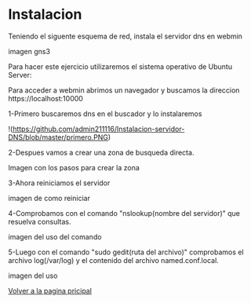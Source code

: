 # Instalacion
Teniendo el siguente esquema de red, instala el servidor dns en webmin

imagen gns3


Para hacer este ejercicio utilizaremos el sistema operativo de Ubuntu Server:


Para acceder a webmin abrimos un navegador y buscamos la direccion https://localhost:10000

1-Primero buscaremos dns en el buscador y lo instalaremos 

!(https://github.com/admin211116/Instalacion-servidor-DNS/blob/master/primero.PNG)

2-Despues vamos a crear una zona de busqueda directa.

Imagen con los pasos para crear la zona

3-Ahora reiniciamos el servidor

imagen de como reiniciar

4-Comprobamos con el comando "nslookup(nombre del servidor)" que resuelva consultas.

imagen del uso del comando

5-Luego con el comando "sudo gedit(ruta del archivo)" comprobamos el archivo log(/var/log) y el contenido del archivo named.conf.local.

imagen del uso 

[Volver a la pagina pricipal](README.md)
